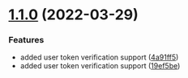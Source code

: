 # [1.1.0](https://github.com/xyield/xumm-go-client/compare/v1.0.0...v1.1.0) (2022-03-29)


### Features

* added user token verification support ([4a91ff5](https://github.com/xyield/xumm-go-client/commit/4a91ff5068486e629bd00d448d89a5c678f4ee32))
* added user token verification support ([19ef5be](https://github.com/xyield/xumm-go-client/commit/19ef5bec4a94029df448e24238de2c78a64a30d3))
